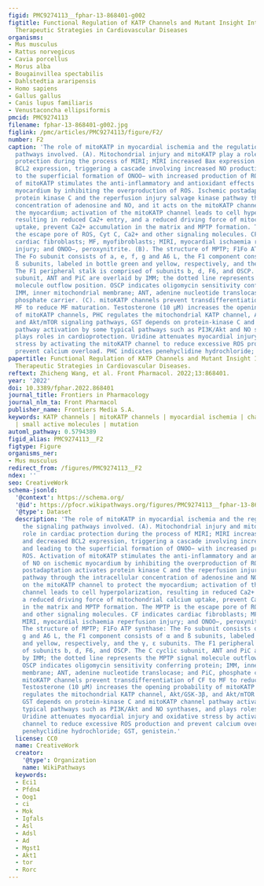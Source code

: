 ```yaml
---
figid: PMC9274113__fphar-13-868401-g002
figtitle: Functional Regulation of KATP Channels and Mutant Insight Into Clinical
  Therapeutic Strategies in Cardiovascular Diseases
organisms:
- Mus musculus
- Rattus norvegicus
- Cavia porcellus
- Morus alba
- Bougainvillea spectabilis
- Dahlstedtia araripensis
- Homo sapiens
- Gallus gallus
- Canis lupus familiaris
- Venustaconcha ellipsiformis
pmcid: PMC9274113
filename: fphar-13-868401-g002.jpg
figlink: /pmc/articles/PMC9274113/figure/F2/
number: F2
caption: 'The role of mitoKATP in myocardial ischemia and the regulation of the signaling
  pathways involved. (A). Mitochondrial injury and mitoKATP play a role in cardiac
  protection during the process of MIRI; MIRI increased Bax expression and decreased
  BCL2 expression, triggering a cascade involving increased NO production and leading
  to the superficial formation of ONOO− with increased production of ROS. Activation
  of mitoKATP stimulates the anti-inflammatory and antioxidant effects of NO on ischemic
  myocardium by inhibiting the overproduction of ROS. Ischemic postadaptation activates
  protein kinase C and the reperfusion injury salvage kinase pathway through the intracellular
  concentration of adenosine and NO, and it acts on the mitoKATP channel to protect
  the myocardium; activation of the mitoKATP channel leads to cell hyperpolarization,
  resulting in reduced Ca2+ entry, and a reduced driving force of mitochondrial calcium
  uptake, prevent Ca2+ accumulation in the matrix and MPTP formation. The MPTP is
  the escape pore of ROS, Cyt C, Ca2+ and other signaling molecules. CF indicates
  cardiac fibroblasts; MF, myofibroblasts; MIRI, myocardial ischaemia reperfusion
  injury; and ONOO−, peroxynitrite. (B). The structure of MPTP; F1Fo ATP synthase:
  The Fo subunit consists of a, e, f, g and A6 L, the F1 component consists of α and
  ß subunits, labeled in bottle green and yellow, respectively, and the γ, ε subunits.
  The F1 peripheral stalk is comprised of subunits b, d, F6, and OSCP. The C cyclic
  subunit, ANT and PiC are overlaid by IMM; the dotted line represents the MPTP signal
  molecule outflow position. OSCP indicates oligomycin sensitivity conferring protein;
  IMM, inner mitochondrial membrane; ANT, adenine nucleotide translocase; and PiC,
  phosphate carrier. (C). mitoKATP channels prevent transdifferentiation of CF to
  MF to reduce MF maturation. Testosterone (10 μM) increases the opening probability
  of mitoKATP channels, PHC regulates the mitochondrial KATP channel, Akt/GSK-3β,
  and Akt/mTOR signaling pathways, GST depends on protein-kinase C and mitoKATP channel
  pathway activation by some typical pathways such as PI3K/Akt and NO synthases, and
  plays roles in cardioprotection. Uridine attenuates myocardial injury and oxidative
  stress by activating the mitoKATP channel to reduce excessive ROS production and
  prevent calcium overload. PHC indicates penehyclidine hydrochloride; GST, genistein.'
papertitle: Functional Regulation of KATP Channels and Mutant Insight Into Clinical
  Therapeutic Strategies in Cardiovascular Diseases.
reftext: Zhicheng Wang, et al. Front Pharmacol. 2022;13:868401.
year: '2022'
doi: 10.3389/fphar.2022.868401
journal_title: Frontiers in Pharmacology
journal_nlm_ta: Front Pharmacol
publisher_name: Frontiers Media S.A.
keywords: KATP channels | mitoKATP channels | myocardial ischemia | channelopathy
  | small active molecules | mutation
automl_pathway: 0.5794389
figid_alias: PMC9274113__F2
figtype: Figure
organisms_ner:
- Mus musculus
redirect_from: /figures/PMC9274113__F2
ndex: ''
seo: CreativeWork
schema-jsonld:
  '@context': https://schema.org/
  '@id': https://pfocr.wikipathways.org/figures/PMC9274113__fphar-13-868401-g002.html
  '@type': Dataset
  description: 'The role of mitoKATP in myocardial ischemia and the regulation of
    the signaling pathways involved. (A). Mitochondrial injury and mitoKATP play a
    role in cardiac protection during the process of MIRI; MIRI increased Bax expression
    and decreased BCL2 expression, triggering a cascade involving increased NO production
    and leading to the superficial formation of ONOO− with increased production of
    ROS. Activation of mitoKATP stimulates the anti-inflammatory and antioxidant effects
    of NO on ischemic myocardium by inhibiting the overproduction of ROS. Ischemic
    postadaptation activates protein kinase C and the reperfusion injury salvage kinase
    pathway through the intracellular concentration of adenosine and NO, and it acts
    on the mitoKATP channel to protect the myocardium; activation of the mitoKATP
    channel leads to cell hyperpolarization, resulting in reduced Ca2+ entry, and
    a reduced driving force of mitochondrial calcium uptake, prevent Ca2+ accumulation
    in the matrix and MPTP formation. The MPTP is the escape pore of ROS, Cyt C, Ca2+
    and other signaling molecules. CF indicates cardiac fibroblasts; MF, myofibroblasts;
    MIRI, myocardial ischaemia reperfusion injury; and ONOO−, peroxynitrite. (B).
    The structure of MPTP; F1Fo ATP synthase: The Fo subunit consists of a, e, f,
    g and A6 L, the F1 component consists of α and ß subunits, labeled in bottle green
    and yellow, respectively, and the γ, ε subunits. The F1 peripheral stalk is comprised
    of subunits b, d, F6, and OSCP. The C cyclic subunit, ANT and PiC are overlaid
    by IMM; the dotted line represents the MPTP signal molecule outflow position.
    OSCP indicates oligomycin sensitivity conferring protein; IMM, inner mitochondrial
    membrane; ANT, adenine nucleotide translocase; and PiC, phosphate carrier. (C).
    mitoKATP channels prevent transdifferentiation of CF to MF to reduce MF maturation.
    Testosterone (10 μM) increases the opening probability of mitoKATP channels, PHC
    regulates the mitochondrial KATP channel, Akt/GSK-3β, and Akt/mTOR signaling pathways,
    GST depends on protein-kinase C and mitoKATP channel pathway activation by some
    typical pathways such as PI3K/Akt and NO synthases, and plays roles in cardioprotection.
    Uridine attenuates myocardial injury and oxidative stress by activating the mitoKATP
    channel to reduce excessive ROS production and prevent calcium overload. PHC indicates
    penehyclidine hydrochloride; GST, genistein.'
  license: CC0
  name: CreativeWork
  creator:
    '@type': Organization
    name: WikiPathways
  keywords:
  - Eci1
  - Pfdn4
  - Oog1
  - ci
  - Mok
  - Igfals
  - Asl
  - Adsl
  - Ad
  - Mgst1
  - Akt1
  - tor
  - Rorc
---
```

